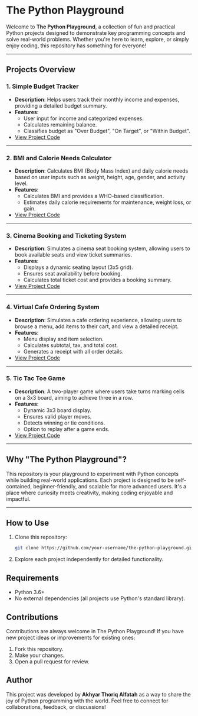 # The Python Playground

Welcome to **The Python Playground**, a collection of fun and practical Python projects designed to demonstrate key programming concepts and solve real-world problems. Whether you're here to learn, explore, or simply enjoy coding, this repository has something for everyone!

---

## Projects Overview

### 1. Simple Budget Tracker
- **Description**: Helps users track their monthly income and expenses, providing a detailed budget summary.
- **Features**:
  - User input for income and categorized expenses.
  - Calculates remaining balance.
  - Classifies budget as "Over Budget", "On Target", or "Within Budget".
- [View Project Code](./simple_budget_tracker.py)

---

### 2. BMI and Calorie Needs Calculator
- **Description**: Calculates BMI (Body Mass Index) and daily calorie needs based on user inputs such as weight, height, age, gender, and activity level.
- **Features**:
  - Calculates BMI and provides a WHO-based classification.
  - Estimates daily calorie requirements for maintenance, weight loss, or gain.
- [View Project Code](./bmi_calorie_calculator.py)

---

### 3. Cinema Booking and Ticketing System
- **Description**: Simulates a cinema seat booking system, allowing users to book available seats and view ticket summaries.
- **Features**:
  - Displays a dynamic seating layout (3x5 grid).
  - Ensures seat availability before booking.
  - Calculates total ticket cost and provides a booking summary.
- [View Project Code](./cinema_booking_system.py)

---

### 4. Virtual Cafe Ordering System
- **Description**: Simulates a cafe ordering experience, allowing users to browse a menu, add items to their cart, and view a detailed receipt.
- **Features**:
  - Menu display and item selection.
  - Calculates subtotal, tax, and total cost.
  - Generates a receipt with all order details.
- [View Project Code](./virtual_cafe_system.py)

---

### 5. Tic Tac Toe Game
- **Description**: A two-player game where users take turns marking cells on a 3x3 board, aiming to achieve three in a row.
- **Features**:
  - Dynamic 3x3 board display.
  - Ensures valid player moves.
  - Detects winning or tie conditions.
  - Option to replay after a game ends.
- [View Project Code](./tic_tac_toe.py)

---

## Why "The Python Playground"?

This repository is your playground to experiment with Python concepts while building real-world applications. Each project is designed to be self-contained, beginner-friendly, and scalable for more advanced users. It's a place where curiosity meets creativity, making coding enjoyable and impactful.

---

## How to Use

1. Clone this repository:
   ```bash
   git clone https://github.com/your-username/the-python-playground.git
   ```
2. Explore each project independently for detailed functionality.

## Requirements
- Python 3.6+
- No external dependencies (all projects use Python's standard library).

## Contributions
Contributions are always welcome in The Python Playground! If you have new project ideas or improvements for existing ones:

1. Fork this repository.
2. Make your changes.
3. Open a pull request for review.

## Author
This project was developed by **Akhyar Thoriq Alfatah** as a way to share the joy of Python programming with the world. Feel free to connect for collaborations, feedback, or discussions!
